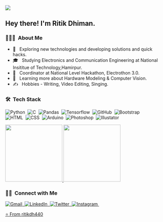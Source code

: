 <img src="https://github.com/ritikdh440/ritikdh440/blob/main/1589581992174.jpeg">

<h2> Hey there! I'm Ritik Dhiman.</h2> 

<h3> 👨🏻‍💻 &nbsp;About Me </h3> 

- 🤔 &nbsp; Exploring new technologies and developing solutions and quick hacks.
- 🎓 &nbsp; Studying Electronics and Communication Engineering at National Insititue of Technology,Hamirpur.
- 💼 &nbsp; Coordinator at National Level Hackathon, Electrothon 3.0.
- 🌱 &nbsp; Learning more about Hardware Modeling & Computer Vision.
- ✍️ &nbsp;  Hobbies - Writing, Video Editing, Singing. <br>

 
### 🛠 &nbsp;Tech Stack

 
![Python](https://img.shields.io/badge/python%20-%2314354C.svg?&style=for-the-badge&logo=python&logoColor=white)&nbsp;
![C](https://img.shields.io/badge/c%20-%2300599C.svg?&style=for-the-badge&logo=c&logoColor=white)&nbsp;
![Pandas](https://img.shields.io/badge/pandas%20-%23150458.svg?&style=for-the-badge&logo=pandas&logoColor=white)&nbsp;
![Tensorflow](https://img.shields.io/badge/TensorFlow%20-%23FF6F00.svg?&style=for-the-badge&logo=TensorFlow&logoColor=white)&nbsp;
![GitHub](https://img.shields.io/badge/github%20-%23121011.svg?&style=for-the-badge&logo=github&logoColor=white)&nbsp;
![Bootstrap](https://img.shields.io/badge/-Bootstrap-05122A?&style=for-the-badge&logo=bootstrap&logoColor=563D7C)&nbsp;<br>
![HTML](https://img.shields.io/badge/html5%20-%23E34F26.svg?&style=for-the-badge&logo=html5&logoColor=white)&nbsp;
![CSS](https://img.shields.io/badge/css3%20-%231572B6.svg?&style=for-the-badge&logo=css3&logoColor=white)&nbsp;
![Arduino](https://img.shields.io/badge/-Arduino-00979D?style=for-the-badge&logo=Arduino&logoColor=white)&nbsp;
![Photoshop](https://img.shields.io/badge/adobe%20photoshop%20-%2331A8FF.svg?&style=for-the-badge&logo=adobe%20photoshop&logoColor=white)&nbsp;
![Illustator](https://img.shields.io/badge/adobe%20illustrator%20-%23FF9A00.svg?&style=for-the-badge&logo=adobe%20illustrator&logoColor=white)&nbsp;

<a href="https://github.com/ritikdh440">
  <img height="180em" src="https://github-readme-stats.vercel.app/api?username=ritikdh440&theme=buefy&show_icons=true" />
  <img height="180em" src="https://github-readme-stats.vercel.app/api/top-langs/?username=ritikdh440&theme=buefy&layout=compact" />
</a>

<br/>

<h3>🤝🏻 &nbsp;Connect with Me </h3> 

<p align="left">
<a href = mailto:rkdh440fficial@gmail.com ><img alt="Gmail" src="https://img.shields.io/badge/Gmail-D14836?style=for-the-badge&logo=gmail&logoColor=white">&nbsp;
<a href = "https://www.linkedin.com/in/ritik-dhiman/"><img alt="LinkedIn" src="https://img.shields.io/badge/linkedin%20-%230077B5.svg?&style=for-the-badge&logo=linkedin&logoColor=white">&nbsp;
<a href ="https://twitter.com/ritik_dhiman_"><img alt="Twitter" src="https://img.shields.io/badge/Twitter%20-%231DA1F2.svg?&style=for-the-badge&logo=Twitter&logoColor=white"/>&nbsp;
<a href="https://www.instagram.com/ritik.dhiman/"><img alt="Instagram" src="https://img.shields.io/badge/Instagram%20-%23E4405F.svg?&style=for-the-badge&logo=Instagram&logoColor=white"/>&nbsp;

⭐️ From [ritikdh440](https://github.com/ritikdh440)
